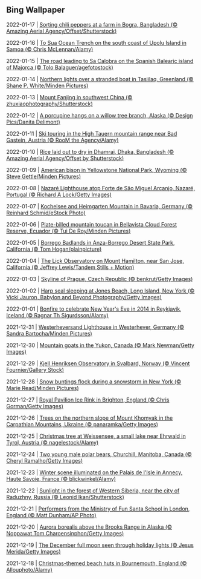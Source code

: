 ## Bing Wallpaper
2022-01-17 | [Sorting chili peppers at a farm in Bogra, Bangladesh (© Amazing Aerial Agency/Offset/Shutterstock)](./wallpaper/2022-01-17.jpg) 

2022-01-16 | [To Sua Ocean Trench on the south coast of Upolu Island in Samoa (© Chris McLennan/Alamy)](./wallpaper/2022-01-16.jpg) 

2022-01-15 | [The road leading to Sa Calobra on the Spanish Balearic island of Majorca (© Tolo Balaguer/agefotostock)](./wallpaper/2022-01-15.jpg) 

2022-01-14 | [Northern lights over a stranded boat in Tasiilaq, Greenland (© Shane P. White/Minden Pictures)](./wallpaper/2022-01-14.jpg) 

2022-01-13 | [Mount Fanjing in southwest China (© zhuxiaophotography/Shutterstock)](./wallpaper/2022-01-13.jpg) 

2022-01-12 | [A porcupine hangs on a willow tree branch, Alaska (© Design Pics/Danita Delimont)](./wallpaper/2022-01-12.jpg) 

2022-01-11 | [Ski touring in the High Tauern mountain range near Bad Gastein, Austria (© RooM the Agency/Alamy)](./wallpaper/2022-01-11.jpg) 

2022-01-10 | [Rice laid out to dry in Dhamrai, Dhaka, Bangladesh (© Amazing Aerial Agency/Offset by Shutterstock)](./wallpaper/2022-01-10.jpg) 

2022-01-09 | [American bison in Yellowstone National Park, Wyoming (© Steve Gettle/Minden Pictures)](./wallpaper/2022-01-09.jpg) 

2022-01-08 | [Nazaré Lighthouse atop Forte de São Miguel Arcanjo, Nazaré, Portugal (© Richard A Lock/Getty Images)](./wallpaper/2022-01-08.jpg) 

2022-01-07 | [Kochelsee and Heimgarten Mountain in Bavaria, Germany (© Reinhard Schmid/eStock Photo)](./wallpaper/2022-01-07.jpg) 

2022-01-06 | [Plate-billed mountain toucan in Bellavista Cloud Forest Reserve, Ecuador (© Tui De Roy/Minden Pictures)](./wallpaper/2022-01-06.jpg) 

2022-01-05 | [Borrego Badlands in Anza-Borrego Desert State Park, California (© Tom Hogan/plainpicture)](./wallpaper/2022-01-05.jpg) 

2022-01-04 | [The Lick Observatory on Mount Hamilton, near San Jose, California (© Jeffrey Lewis/Tandem Stills + Motion)](./wallpaper/2022-01-04.jpg) 

2022-01-03 | [Skyline of Prague, Czech Republic (© benkrut/Getty Images)](./wallpaper/2022-01-03.jpg) 

2022-01-02 | [Harp seal sleeping at Jones Beach, Long Island, New York (© Vicki Jauron, Babylon and Beyond Photography/Getty Images)](./wallpaper/2022-01-02.jpg) 

2022-01-01 | [Bonfire to celebrate New Year's Eve in 2014 in Reykjavik, Iceland (© Ragnar Th Sigurdsson/Alamy)](./wallpaper/2022-01-01.jpg) 

2021-12-31 | [Westerheversand Lighthouse in Westerhever, Germany (© Sandra Bartocha/Minden Pictures)](./wallpaper/2021-12-31.jpg) 

2021-12-30 | [Mountain goats in the Yukon, Canada (© Mark Newman/Getty Images)](./wallpaper/2021-12-30.jpg) 

2021-12-29 | [Kjell Henriksen Observatory in Svalbard, Norway (© Vincent Fournier/Gallery Stock)](./wallpaper/2021-12-29.jpg) 

2021-12-28 | [Snow buntings flock during a snowstorm in New York (© Marie Read/Minden Pictures)](./wallpaper/2021-12-28.jpg) 

2021-12-27 | [Royal Pavilion Ice Rink in Brighton, England (© Chris Gorman/Getty Images)](./wallpaper/2021-12-27.jpg) 

2021-12-26 | [Trees on the northern slope of Mount Khomyak in the Carpathian Mountains, Ukraine (© panaramka/Getty Images)](./wallpaper/2021-12-26.jpg) 

2021-12-25 | [Christmas tree at Weissensee, a small lake near Ehrwald in Tyrol, Austria (© nagelestock/Alamy)](./wallpaper/2021-12-25.jpg) 

2021-12-24 | [Two young male polar bears, Churchill, Manitoba, Canada (© Cheryl Ramalho/Getty Images)](./wallpaper/2021-12-24.jpg) 

2021-12-23 | [Winter scene illuminated on the Palais de l'Isle in Annecy, Haute Savoie, France (© blickwinkel/Alamy)](./wallpaper/2021-12-23.jpg) 

2021-12-22 | [Sunlight in the forest of Western Siberia, near the city of Raduzhny, Russia (© Leonid Ikan/Shutterstock)](./wallpaper/2021-12-22.jpg) 

2021-12-21 | [Performers from the Ministry of Fun Santa School in London, England (© Matt Dunham/AP Photo)](./wallpaper/2021-12-21.jpg) 

2021-12-20 | [Aurora borealis above the Brooks Range in Alaska (© Noppawat Tom Charoensinphon/Getty Images)](./wallpaper/2021-12-20.jpg) 

2021-12-19 | [The December full moon seen through holiday lights (© Jesus Merida/Getty Images)](./wallpaper/2021-12-19.jpg) 

2021-12-18 | [Christmas-themed beach huts in Bournemouth, England (© Allouphoto/Alamy)](./wallpaper/2021-12-18.jpg) 

